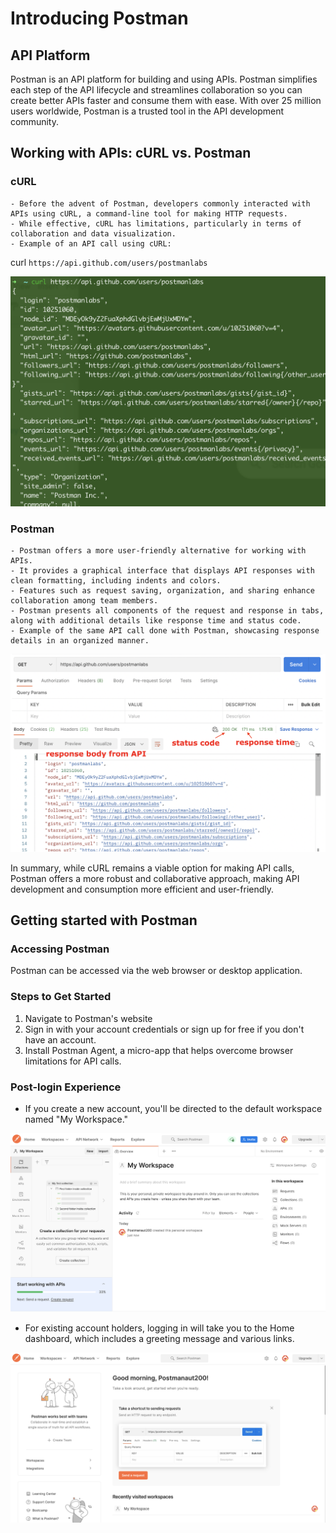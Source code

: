# Introducing Postman

## API Platform

Postman is an API platform for building and using APIs. Postman simplifies each step of the API lifecycle and streamlines collaboration so you can create better APIs faster and consume them with ease. With over 25 million users worldwide, Postman is a trusted tool in the API development community.

## Working with APIs: cURL vs. Postman

### cURL

    - Before the advent of Postman, developers commonly interacted with APIs using cURL, a command-line tool for making HTTP requests.
    - While effective, cURL has limitations, particularly in terms of collaboration and data visualization.
    - Example of an API call using cURL:
curl `https://api.github.com/users/postmanlabs`

![cURL](https://github.com/styleDevNerd/Postman-API-Fundamentals-Student-Expert-Certification/blob/main/assests/cURL.png)

### Postman

    - Postman offers a more user-friendly alternative for working with APIs.
    - It provides a graphical interface that displays API responses with clean formatting, including indents and colors.
    - Features such as request saving, organization, and sharing enhance collaboration among team members.
    - Postman presents all components of the request and response in tabs, along with additional details like response time and status code.
    - Example of the same API call done with Postman, showcasing response details in an organized manner.

![Postman](https://github.com/styleDevNerd/Postman-API-Fundamentals-Student-Expert-Certification/blob/main/assests/postman.png)

In summary, while cURL remains a viable option for making API calls, Postman offers a more robust and collaborative approach, making API development and consumption more efficient and user-friendly.

## Getting started with Postman

### Accessing Postman

Postman can be accessed via the web browser or desktop application.

### Steps to Get Started

1. Navigate to Postman's website
2. Sign in with your account credentials or sign up for free if you don't have an account.
3. Install Postman Agent, a micro-app that helps overcome browser limitations for API calls.

### Post-login Experience

- If you create a new account, you'll be directed to the default workspace named "My Workspace."

![Myworkspace Post-login](https://github.com/styleDevNerd/Postman-API-Fundamentals-Student-Expert-Certification/blob/main/assests/login-myworkspace.png)

- For existing account holders, logging in will take you to the Home dashboard, which includes a greeting message and various links.

![Home Dashboard Post-login](https://github.com/styleDevNerd/Postman-API-Fundamentals-Student-Expert-Certification/blob/main/assests/login-homedashboard.png)